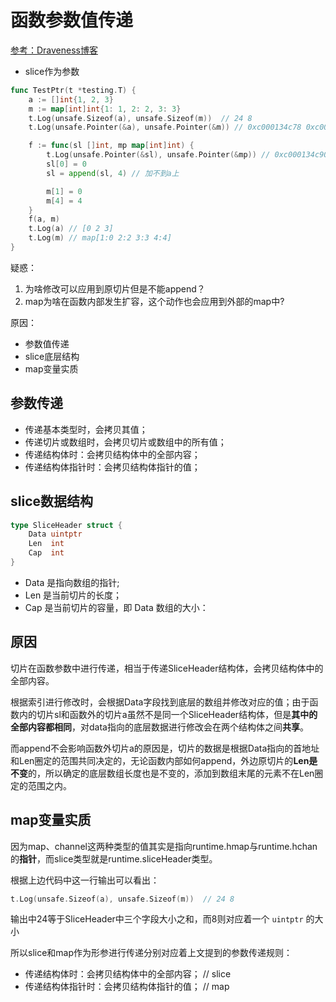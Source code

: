 # 函数参数值传递

[参考：Draveness博客](https://draveness.me/golang/docs/part2-foundation/ch03-datastructure/golang-array-and-slice/)

* slice作为参数
```go
func TestPtr(t *testing.T) {
	a := []int{1, 2, 3}
	m := map[int]int{1: 1, 2: 2, 3: 3}
	t.Log(unsafe.Sizeof(a), unsafe.Sizeof(m))  // 24 8
	t.Log(unsafe.Pointer(&a), unsafe.Pointer(&m)) // 0xc000134c78 0xc0001287d0

	f := func(sl []int, mp map[int]int) {
		t.Log(unsafe.Pointer(&sl), unsafe.Pointer(&mp)) // 0xc000134c90 0xc0001287d8
		sl[0] = 0
		sl = append(sl, 4) // 加不到a上

		m[1] = 0
		m[4] = 4
	}
	f(a, m)
	t.Log(a) // [0 2 3]
	t.Log(m) // map[1:0 2:2 3:3 4:4]
}
```

疑惑：
1. 为啥修改可以应用到原切片但是不能append？
2. map为啥在函数内部发生扩容，这个动作也会应用到外部的map中?

原因：

* 参数值传递
* slice底层结构
* map变量实质

## 参数传递

* 传递基本类型时，会拷贝其值；
* 传递切片或数组时，会拷贝切片或数组中的所有值；
* 传递结构体时：会拷贝结构体中的全部内容；
* 传递结构体指针时：会拷贝结构体指针的值；

## slice数据结构

```go
type SliceHeader struct {
	Data uintptr
	Len  int
	Cap  int
}
```
* Data 是指向数组的指针;
* Len 是当前切片的长度；
* Cap 是当前切片的容量，即 Data 数组的大小：


## 原因
切片在函数参数中进行传递，相当于传递SliceHeader结构体，会拷贝结构体中的全部内容。

根据索引进行修改时，会根据Data字段找到底层的数组并修改对应的值；由于函数内的切片sl和函数外的切片a虽然不是同一个SliceHeader结构体，但是**其中的全部内容都相同**，对data指向的底层数据进行修改会在两个结构体之间**共享**。

而append不会影响函数外切片a的原因是，切片的数据是根据Data指向的首地址和Len圈定的范围共同决定的，无论函数内部如何append，外边原切片的**Len是不变**的，所以确定的底层数组长度也是不变的，添加到数组末尾的元素不在Len圈定的范围之内。

## map变量实质

因为map、channel这两种类型的值其实是指向runtime.hmap与runtime.hchan的**指针**，而slice类型就是runtime.sliceHeader类型。

根据上边代码中这一行输出可以看出：

```go
t.Log(unsafe.Sizeof(a), unsafe.Sizeof(m))  // 24 8
```

输出中24等于SliceHeader中三个字段大小之和，而8则对应着一个 `uintptr` 的大小

所以slice和map作为形参进行传递分别对应着上文提到的参数传递规则：

* 传递结构体时：会拷贝结构体中的全部内容；  // slice
* 传递结构体指针时：会拷贝结构体指针的值；  // map